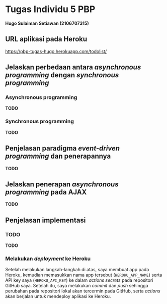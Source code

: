 # Tugas Individu 5 PBP
**Hugo Sulaiman Setiawan (2106707315)**

## URL aplikasi pada Heroku
https://pbp-tugas-hugo.herokuapp.com/todolist/

## Jelaskan perbedaan antara *asynchronous programming* dengan *synchronous programming*
### Asynchronous programming
**TODO**

### Synchronous programming
**TODO**

## Penjelasan paradigma *event-driven programming* dan penerapannya
**TODO**

## Jelaskan penerapan *asynchronous programming* pada AJAX
**TODO**

## Penjelasan implementasi
### **TODO**
**TODO**

### Melakukan *deployment* ke Heroku
Setelah melakukan langkah-langkah di atas, saya membuat app pada Heroku, kemudian memasukkan nama app tersebut (```HEROKU_APP_NAME```) serta API key saya (```HEROKU_API_KEY```) ke dalam *actions secrets* pada repositori GitHub saya. Setelah itu, saya melakukan *commit* dan *push* sehingga perubahan pada repositori lokal akan tercermin pada GitHub, serta *actions* akan berjalan untuk mendeploy aplikasi ke Heroku.